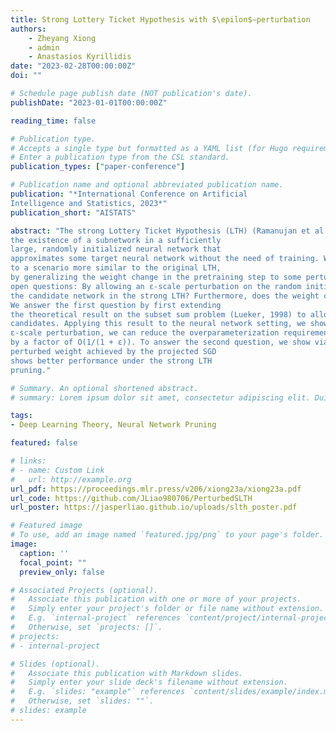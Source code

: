 ```yaml
---
title: Strong Lottery Ticket Hypothesis with $\epilon$–perturbation
authors:
    - Zheyang Xiong
    - admin
    - Anastasios Kyrillidis
date: "2023-02-28T00:00:00Z"
doi: ""

# Schedule page publish date (NOT publication's date).
publishDate: "2023-01-01T00:00:00Z"

reading_time: false

# Publication type.
# Accepts a single type but formatted as a YAML list (for Hugo requirements).
# Enter a publication type from the CSL standard.
publication_types: ["paper-conference"]

# Publication name and optional abbreviated publication name.
publication: "*International Conference on Artificial
Intelligence and Statistics, 2023*"
publication_short: "AISTATS"

abstract: "The strong Lottery Ticket Hypothesis (LTH) (Ramanujan et al., 2019; Zhou et al., 2019) claims
the existence of a subnetwork in a sufficiently
large, randomly initialized neural network that
approximates some target neural network without the need of training. We extend the theoretical guarantee of the strong LTH literature
to a scenario more similar to the original LTH,
by generalizing the weight change in the pretraining step to some perturbation around initialization. In particular, we focus on the following
open questions: By allowing an ε-scale perturbation on the random initial weights, can we reduce the over-parameterization requirement for
the candidate network in the strong LTH? Furthermore, does the weight change by SGD coincide with a good set of such perturbation?
We answer the first question by first extending
the theoretical result on the subset sum problem (Lueker, 1998) to allow perturbation on the
candidates. Applying this result to the neural network setting, we show that by allowing
ε-scale perturbation, we can reduce the overparameterization requirement of the strong LTH
by a factor of O(1/(1 + ε)). To answer the second question, we show via experiments that the
perturbed weight achieved by the projected SGD
shows better performance under the strong LTH
pruning."

# Summary. An optional shortened abstract.
# summary: Lorem ipsum dolor sit amet, consectetur adipiscing elit. Duis posuere tellus ac convallis placerat. Proin tincidunt magna sed ex sollicitudin condimentum.

tags:
- Deep Learning Theory, Neural Network Pruning

featured: false

# links:
# - name: Custom Link
#   url: http://example.org
url_pdf: https://proceedings.mlr.press/v206/xiong23a/xiong23a.pdf
url_code: https://github.com/JLiao980706/PerturbedSLTH
url_poster: https://jasperliao.github.io/uploads/slth_poster.pdf

# Featured image
# To use, add an image named `featured.jpg/png` to your page's folder. 
image:
  caption: ''
  focal_point: ""
  preview_only: false

# Associated Projects (optional).
#   Associate this publication with one or more of your projects.
#   Simply enter your project's folder or file name without extension.
#   E.g. `internal-project` references `content/project/internal-project/index.md`.
#   Otherwise, set `projects: []`.
# projects:
# - internal-project

# Slides (optional).
#   Associate this publication with Markdown slides.
#   Simply enter your slide deck's filename without extension.
#   E.g. `slides: "example"` references `content/slides/example/index.md`.
#   Otherwise, set `slides: ""`.
# slides: example
---
```


<!-- This work is driven by the results in my [previous paper](/publication/conference-paper/) on LLMs.

{{% callout note %}}
Create your slides in Markdown - click the *Slides* button to check out the example.
{{% /callout %}}

Add the publication's **full text** or **supplementary notes** here. You can use rich formatting such as including [code, math, and images](https://docs.hugoblox.com/content/writing-markdown-latex/). -->
